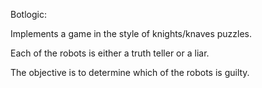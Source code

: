 Botlogic:

Implements a game in the style of knights/knaves puzzles.

Each of the robots is either a truth teller or a liar.

The objective is to determine which of the robots is guilty.
